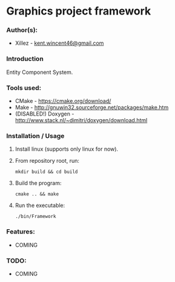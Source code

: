 # Graphics project framework

### Author(s): ###

- Xillez - kent.wincent46@gmail.com

### Introduction

Entity Component System.

### Tools used:

- CMake - https://cmake.org/download/
- Make - http://gnuwin32.sourceforge.net/packages/make.htm
- (DISABLED!) Doxygen - http://www.stack.nl/~dimitri/doxygen/download.html

### Installation / Usage
1. Install linux (supports only linux for now).

2. From repository root, run:

   ```Shell
   mkdir build && cd build
   ```


3. Build the program: 
   ```Shell
   cmake .. && make
   ```
  4. Run the executable:

     ``` 
     ./bin/Framework
     ```

### Features: 

- COMING

### TODO:

- COMING
